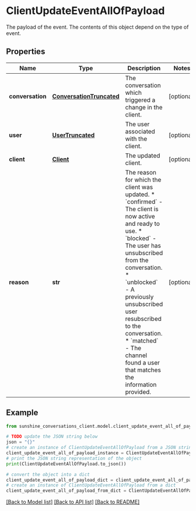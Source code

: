 # ClientUpdateEventAllOfPayload

The payload of the event. The contents of this object depend on the type of event.

## Properties

Name | Type | Description | Notes
------------ | ------------- | ------------- | -------------
**conversation** | [**ConversationTruncated**](ConversationTruncated.md) | The conversation which triggered a change in the client. | [optional] 
**user** | [**UserTruncated**](UserTruncated.md) | The user associated with the client. | [optional] 
**client** | [**Client**](Client.md) | The updated client. | [optional] 
**reason** | **str** | The reason for which the client was updated. * &#x60;confirmed&#x60; - The client is now active and ready to use. * &#x60;blocked&#x60; - The user has unsubscribed from the conversation. * &#x60;unblocked&#x60; - A previously unsubscribed user resubscribed to the conversation. * &#x60;matched&#x60; - The channel found a user that matches the information provided.  | [optional] 

## Example

```python
from sunshine_conversations_client.model.client_update_event_all_of_payload import ClientUpdateEventAllOfPayload

# TODO update the JSON string below
json = "{}"
# create an instance of ClientUpdateEventAllOfPayload from a JSON string
client_update_event_all_of_payload_instance = ClientUpdateEventAllOfPayload.from_json(json)
# print the JSON string representation of the object
print(ClientUpdateEventAllOfPayload.to_json())

# convert the object into a dict
client_update_event_all_of_payload_dict = client_update_event_all_of_payload_instance.to_dict()
# create an instance of ClientUpdateEventAllOfPayload from a dict
client_update_event_all_of_payload_from_dict = ClientUpdateEventAllOfPayload.from_dict(client_update_event_all_of_payload_dict)
```
[[Back to Model list]](../README.md#documentation-for-models) [[Back to API list]](../README.md#documentation-for-api-endpoints) [[Back to README]](../README.md)


